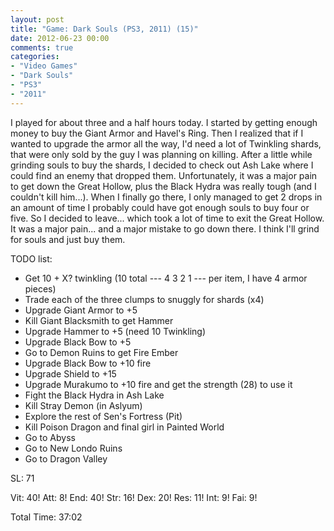 ```yaml
---
layout: post
title: "Game: Dark Souls (PS3, 2011) (15)"
date: 2012-06-23 00:00
comments: true
categories:
- "Video Games"
- "Dark Souls"
- "PS3"
- "2011"
---
```


I played for about three and a half hours today. I started by
getting enough money to buy the Giant Armor and Havel's Ring. Then
I realized that if I wanted to upgrade the armor all the way, I'd
need a lot of Twinkling shards, that were only sold by the guy I
was planning on killing. After a little while grinding souls to
buy the shards, I decided to check out Ash Lake where I could find
an enemy that dropped them. Unfortunately, it was a major pain to
get down the Great Hollow, plus the Black Hydra was really tough
(and I couldn't kill him...). When I finally go there, I only
managed to get 2 drops in an amount of time I probably could have
got enough souls to buy four or five. So I decided to
leave... which took a lot of time to exit the Great Hollow. It was
a major pain... and a major mistake to go down there. I think I'll
grind for souls and just buy them.

TODO list:
- Get 10 + X? twinkling (10 total --- 4 3 2 1 --- per item, I have
4 armor pieces)
- Trade each of the three clumps to snuggly for shards (x4)
- Upgrade Giant Armor to +5
- Kill Giant Blacksmith to get Hammer
- Upgrade Hammer to +5 (need 10 Twinkling)
- Upgrade Black Bow to +5
- Go to Demon Ruins to get Fire Ember
- Upgrade Black Bow to +10 fire
- Upgrade Shield to +15
- Upgrade Murakumo to +10 fire and get the strength (28) to use it
- Fight the Black Hydra in Ash Lake
- Kill Stray Demon (in Aslyum)
- Explore the rest of Sen's Fortress (Pit)
- Kill Poison Dragon and final girl in Painted World
- Go to Abyss
- Go to New Londo Ruins
- Go to Dragon Valley

SL:  71

Vit: 40!
Att:  8!
End: 40!
Str: 16!
Dex: 20!
Res: 11!
Int:  9!
Fai:  9!

Total Time: 37:02
